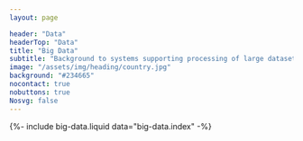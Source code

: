 ```yaml
---
layout: page

header: "Data"
headerTop: "Data"
title: "Big Data"
subtitle: "Background to systems supporting processing of large datasets."
image: "/assets/img/heading/country.jpg"
background: "#234665"
nocontact: true
nobuttons: true
Nosvg: false
---
```


{%-
include big-data.liquid
data="big-data.index"
-%}
